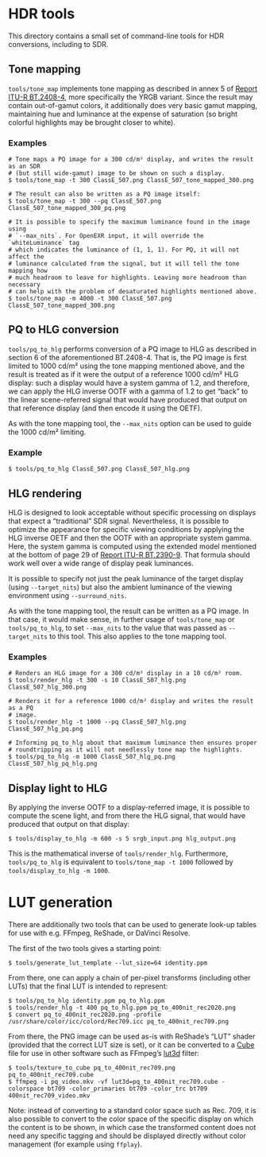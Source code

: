 # HDR tools

This directory contains a small set of command-line tools for HDR conversions,
including to SDR.

## Tone mapping

`tools/tone_map` implements tone mapping as described in annex 5 of
[Report ITU-R BT.2408-4](https://www.itu.int/pub/R-REP-BT.2408-4-2021), more
specifically the YRGB variant. Since the result may contain out-of-gamut colors,
it additionally does very basic gamut mapping, maintaining hue and luminance at
the expense of saturation (so bright colorful highlights may be brought closer
to white).

### Examples

```shell
# Tone maps a PQ image for a 300 cd/m² display, and writes the result as an SDR
# (but still wide-gamut) image to be shown on such a display.
$ tools/tone_map -t 300 ClassE_507.png ClassE_507_tone_mapped_300.png

# The result can also be written as a PQ image itself:
$ tools/tone_map -t 300 --pq ClassE_507.png ClassE_507_tone_mapped_300_pq.png

# It is possible to specify the maximum luminance found in the image using
# `--max_nits`. For OpenEXR input, it will override the `whiteLuminance` tag
# which indicates the luminance of (1, 1, 1). For PQ, it will not affect the
# luminance calculated from the signal, but it will tell the tone mapping how
# much headroom to leave for highlights. Leaving more headroom than necessary
# can help with the problem of desaturated highlights mentioned above.
$ tools/tone_map -m 4000 -t 300 ClassE_507.png ClassE_507_tone_mapped_300.png
```

## PQ to HLG conversion

`tools/pq_to_hlg` performs conversion of a PQ image to HLG as described in
section 6 of the aforementioned BT.2408-4. That is, the PQ image is first
limited to 1000 cd/m² using the tone mapping mentioned above, and the result is
treated as if it were the output of a reference 1000 cd/m² HLG display: such a
display  would have a system gamma of 1.2, and therefore, we can apply the
HLG inverse OOTF with a gamma of 1.2 to get “back” to the linear scene-referred
signal that would have produced that output on that reference display (and then
encode it using the OETF).

As with the tone mapping tool, the `--max_nits` option can be used to guide the
1000 cd/m² limiting.

### Example

```shell
$ tools/pq_to_hlg ClassE_507.png ClassE_507_hlg.png
```

## HLG rendering

HLG is designed to look acceptable without specific processing on displays that
expect a “traditional” SDR signal. Nevertheless, it is possible to optimize the
appearance for specific viewing conditions by applying the HLG inverse OETF and
then the OOTF with an appropriate system gamma. Here, the system gamma is
computed using  the extended model mentioned at the bottom of page 29 of
[Report ITU-R BT.2390-9](https://www.itu.int/pub/R-REP-BT.2390-9-2021). That
formula should work well over a wide range of display peak luminances.

It is possible to specify not just the peak luminance of the target display
(using `--target_nits`) but also the ambient luminance of the viewing
environment using `--surround_nits`.

As with the tone mapping tool, the result can be written as a PQ image. In that
case, it would make sense, in further usage of `tools/tone_map` or
`tools/pq_to_hlg`, to set `--max_nits` to the value that was passed as
`--target_nits` to this tool. This also applies to the tone mapping tool.

### Examples

```shell
# Renders an HLG image for a 300 cd/m² display in a 10 cd/m² room.
$ tools/render_hlg -t 300 -s 10 ClassE_507_hlg.png ClassE_507_hlg_300.png

# Renders it for a reference 1000 cd/m² display and writes the result as a PQ
# image.
$ tools/render_hlg -t 1000 --pq ClassE_507_hlg.png ClassE_507_hlg_pq.png

# Informing pq_to_hlg about that maximum luminance then ensures proper
# roundtripping as it will not needlessly tone map the highlights.
$ tools/pq_to_hlg -m 1000 ClassE_507_hlg_pq.png ClassE_507_hlg_pq_hlg.png
```

## Display light to HLG

By applying the inverse OOTF to a display-referred image, it is possible to
compute the scene light, and from there the HLG signal, that would have
produced that output on that display:

```shell
$ tools/display_to_hlg -m 600 -s 5 srgb_input.png hlg_output.png
```

This is the mathematical inverse of `tools/render_hlg`. Furthermore,
`tools/pq_to_hlg` is equivalent to `tools/tone_map -t 1000` followed by
`tools/display_to_hlg -m 1000`.

# LUT generation

There are additionally two tools that can be used to generate look-up tables
for use with e.g. FFmpeg, ReShade, or DaVinci Resolve.

The first of the two tools gives a starting point:

```shell
$ tools/generate_lut_template --lut_size=64 identity.ppm
```

From there, one can apply a chain of per-pixel transforms (including other
LUTs) that the final LUT is intended to represent:

```shell
$ tools/pq_to_hlg identity.ppm pq_to_hlg.ppm
$ tools/render_hlg -t 400 pq_to_hlg.ppm pq_to_400nit_rec2020.png
$ convert pq_to_400nit_rec2020.png -profile /usr/share/color/icc/colord/Rec709.icc pq_to_400nit_rec709.png
```

From there, the PNG image can be used as-is with ReShade’s “LUT” shader
(provided that the correct LUT size is set), or it can be converted to a
[Cube](https://wwwimages2.adobe.com/content/dam/acom/en/products/speedgrade/cc/pdfs/cube-lut-specification-1.0.pdf)
file for use in other software such as FFmpeg’s [lut3d](https://ffmpeg.org/ffmpeg-filters.html#lut3d-1)
filter:

```shell
$ tools/texture_to_cube pq_to_400nit_rec709.png pq_to_400nit_rec709.cube
$ ffmpeg -i pq_video.mkv -vf lut3d=pq_to_400nit_rec709.cube -colorspace bt709 -color_primaries bt709 -color_trc bt709 400nit_rec709_video.mkv
```

Note: instead of converting to a standard color space such as Rec. 709, it is
also possible to convert to the color space of the specific display on which
the content is to be shown, in which case the transformed content does not need
any specific tagging and should be displayed directly without color management
(for example using `ffplay`).
